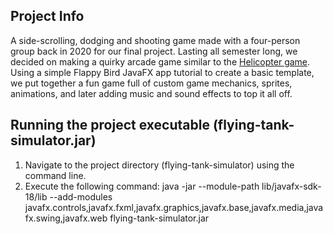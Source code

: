 ## Project Info

A side-scrolling, dodging and shooting game made with a four-person group back in 2020 for our final project. Lasting all semester long, we decided on making a quirky arcade game similar to the [Helicopter game](https://www.crazygames.com/game/helicopter). Using a simple Flappy Bird JavaFX app tutorial to create a basic template, we put together a fun game full of custom game mechanics, sprites, animations, and later adding music and sound effects to top it all off.

## Running the project executable (flying-tank-simulator.jar)

1. Navigate to the project directory (flying-tank-simulator) using the command line.
2. Execute the following command: java -jar --module-path lib/javafx-sdk-18/lib --add-modules javafx.controls,javafx.fxml,javafx.graphics,javafx.base,javafx.media,javafx.swing,javafx.web flying-tank-simulator.jar
